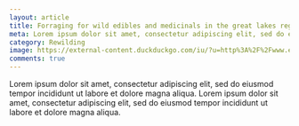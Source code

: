 ```yaml
---
layout: article
title: Forraging for wild edibles and medicinals in the great lakes region
meta: Lorem ipsum dolor sit amet, consectetur adipiscing elit, sed do eiusmod tempor incididunt ut labore et dolore magna aliqua.
category: Rewilding
image: https://external-content.duckduckgo.com/iu/?u=http%3A%2F%2Fwww.ediblemanhattan.com%2Fwp-content%2Fuploads%2Fspring-wild-edibles.jpg&f=1&nofb=1
comments: true
---
```


Lorem ipsum dolor sit amet, consectetur adipiscing elit, sed do eiusmod tempor incididunt ut labore et dolore magna aliqua. Lorem ipsum dolor sit amet, consectetur adipiscing elit, sed do eiusmod tempor incididunt ut labore et dolore magna aliqua.